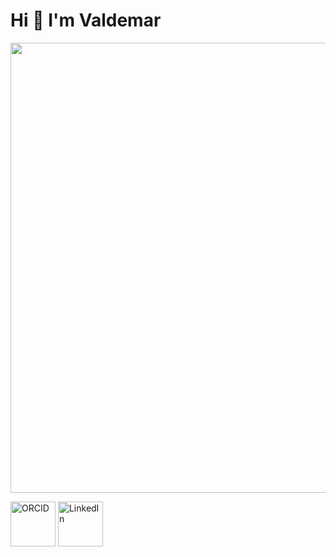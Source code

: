 # Hi 👋 I'm Valdemar

 <img src="https://elea.sk/valdemar/images/slider/1.jpg" width="720">

<p align="left">
  <a href="https://orcid.org/0000-0001-8546-280X">
    <img title="ORCID" height="72" width="72" src="https://cdn.simpleicons.org/orcid"></a>
  <a href="https://www.linkedin.com/in/valdemarsvabensky">
    <img title="LinkedIn" height="72" width="72" src="https://cdn.simpleicons.org/linkedin"></a>
</p> 

<!--
**valdemarsv/valdemarsv** is a ✨ _special_ ✨ repository because its `README.md` (this file) appears on your GitHub profile.

Here are some ideas to get you started:
https://rahuldkjain.github.io/gh-profile-readme-generator/
-->
